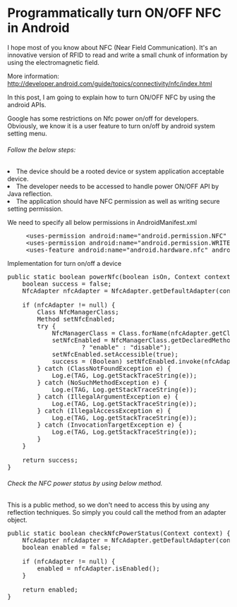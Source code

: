 <h1>Programmatically turn ON/OFF NFC in Android</h1>

I hope most of you know about NFC (Near Field Communication). It's an innovative version of RFID to read and write a small chunk of information by using the electromagnetic field.

More information: http://developer.android.com/guide/topics/connectivity/nfc/index.html

In this post, I am going to explain how to turn ON/OFF NFC by using the android APIs.

Google has some restrictions on Nfc power on/off for developers. Obviously, we know it is a user feature to turn on/off by android system setting menu.

<h6>Follow the below steps:</h6>
<li>The device should be a rooted device or system application acceptable device.</li>
<li>The developer needs to be accessed to handle power ON/OFF API by Java reflection.</li>
<li>The application should have NFC permission as well as writing secure setting permission.</li>

We need to specify all below permissions in AndroidManifest.xml
<pre lang='xml'>
     &lt;uses-permission android:name="android.permission.NFC" &gt;
     &lt;uses-permission android:name="android.permission.WRITE_SECURE_SETTINGS" &gt;
     &lt;uses-feature android:name="android.hardware.nfc" android:required="false" &gt;
</pre>

Implementation for turn on/off a device
<pre lang='java'>
public static boolean powerNfc(boolean isOn, Context context) {
    boolean success = false;
    NfcAdapter nfcAdapter = NfcAdapter.getDefaultAdapter(context);

    if (nfcAdapter != null) {
        Class<?> NfcManagerClass;
        Method setNfcEnabled;
        try {
            NfcManagerClass = Class.forName(nfcAdapter.getClass().getName());
            setNfcEnabled = NfcManagerClass.getDeclaredMethod(isOn
                    ? "enable" : "disable");
            setNfcEnabled.setAccessible(true);
            success = (Boolean) setNfcEnabled.invoke(nfcAdapter);
        } catch (ClassNotFoundException e) {
            Log.e(TAG, Log.getStackTraceString(e));
        } catch (NoSuchMethodException e) {
            Log.e(TAG, Log.getStackTraceString(e));
        } catch (IllegalArgumentException e) {
            Log.e(TAG, Log.getStackTraceString(e));
        } catch (IllegalAccessException e) {
            Log.e(TAG, Log.getStackTraceString(e));
        } catch (InvocationTargetException e) {
            Log.e(TAG, Log.getStackTraceString(e));
        }
    }

    return success;
}
</pre>

<h6>Check the NFC power status by using below method.</h6>

This is a public method, so we don't need to access this by using any reflection techniques. So simply you could call the method from an adapter object.
<pre lang='java'>
public static boolean checkNfcPowerStatus(Context context) {
    NfcAdapter nfcAdapter = NfcAdapter.getDefaultAdapter(context);
    boolean enabled = false;

    if (nfcAdapter != null) {
        enabled = nfcAdapter.isEnabled();
    }

    return enabled;
}
</pre> 
